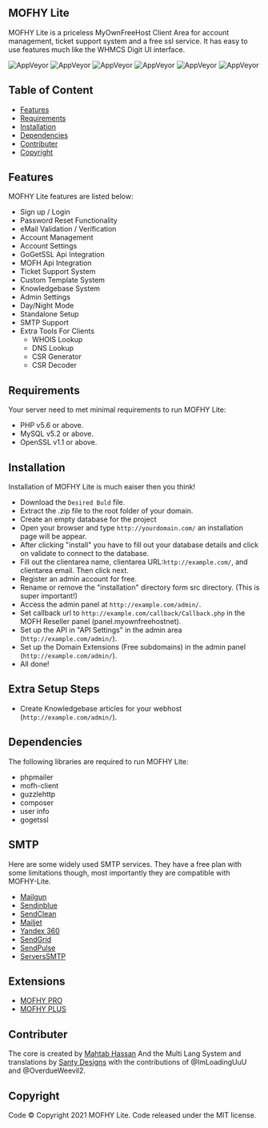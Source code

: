 ## MOFHY Lite
MOFHY Lite is a priceless MyOwnFreeHost Client Area for account management, ticket support system and a free ssl service. It has easy to use features much like the WHMCS Digit UI interface. 

![AppVeyor](https://img.shields.io/badge/Licence-MIT-lightgrey)
![AppVeyor](https://img.shields.io/badge/Version-v1.0.5-lightgrey)
![AppVeyor](https://img.shields.io/badge/Build-passed-lightgreen)
![AppVeyor](https://img.shields.io/badge/Dependencies-php-lightgrey)
![AppVeyor](https://img.shields.io/badge/Dependencies-mysql-lightgrey)
![AppVeyor](https://img.shields.io/badge/Interface-Digit-lightgrey)

## Table of Content 
- [Features](#features)
- [Requirements](#requirements) 
- [Installation](#installation)
- [Dependencies](#dependencies)
- [Contributer](#contributer)
- [Copyright](#copyright)

## Features
MOFHY Lite features are listed below:
- Sign up / Login 
- Password Reset Functionality
- eMail Validation / Verification 
- Account Management 
- Account Settings 
- GoGetSSL Api Integration 
- MOFH Api Integration 
- Ticket Support System 
- Custom Template System 
- Knowledgebase System
- Admin Settings
- Day/Night Mode
- Standalone Setup 
- SMTP Support 
- Extra Tools For Clients
  - WHOIS Lookup
  - DNS Lookup
  - CSR Generator
  - CSR Decoder

## Requirements
Your server need to met minimal requirements to run MOFHY Lite:
- PHP v5.6 or above.
- MySQL v5.2 or above.
- OpenSSL v1.1 or above. 

## Installation 
Installation of MOFHY Lite is much eaiser then you think!
- Download the ```Desired Buld``` file. 
- Extract the .zip file to the root folder of your domain. 
- Create an empty database for the project
- Open your browser and type ```http://yourdomain.com/``` an installation page will be appear. 
- After clicking "install" you have to fill out your database details and click on validate to connect to the database. 
- Fill out the clientarea name, clientarea URL:```http://example.com/```, and clientarea email. Then click next. 
- Register an admin account for free. 
- Rename or remove the "installation" directory form src directory. (This is super important!)
- Access the admin panel at ```http://example.com/admin/```. 
- Set callback url to ```http://example.com/callback/Callback.php``` in the MOFH Reseller panel (panel.myownfreehostnet).
- Set up the API in "API Settings" in the admin area (```http://example.com/admin/```).
- Set up the Domain Extensions (Free subdomains) in the admin panel (```http://example.com/admin/```).
- All done! 

## Extra Setup Steps
- Create Knowledgebase articles for your webhost (```http://example.com/admin/```).

## Dependencies
The following libraries are required to run MOFHY Lite:
- phpmailer
- mofh-client
- guzzlehttp
- composer
- user info
- gogetssl

## SMTP
Here are some widely used SMTP services. They have a free plan with some limitations though, most importantly they are compatible with MOFHY-Lite.
- [Mailgun](https://www.mailgun.com/)
- [Sendinblue](https://sendinblue.com/)
- [SendClean](https://sendclean.com/)
- [Mailjet](https://mailjet.com/)
- [Yandex 360](https://360.yandex.com)
- [SendGrid](https://sendgrid.com/free/)
- [SendPulse](https://sendpulse.com/features/smtp)
- [ServersSMTP](https://serversmtp.com/get-free-emails/)

## Extensions
- [MOFHY PRO](https://getmofhy.eu.org)
- [MOFHY PLUS](https://mofhyplus.rf.gd)

## Contributer
The core is created by [Mahtab Hassan](https://github.com/mahtab2003)
And the Multi Lang System and translations by [Santy Designs](https://santydesigns.com) with the contributions of @ImLoadingUuU and @OverdueWeevil2.

## Copyright
Code ©️ Copyright 2021 MOFHY Lite. Code released under the MIT license.
